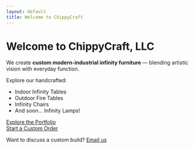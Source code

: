 ```yaml
---
layout: default
title: Welcome to ChippyCraft
---
```


# Welcome to ChippyCraft, LLC

We create **custom modern-industrial infinity furniture** — blending artistic vision with everyday function.

Explore our handcrafted:

- Indoor Infinity Tables  
- Outdoor Fire Tables  
- Infinity Chairs  
- And soon... Infinity Lamps!


[Explore the Portfolio](portfolio.html)  
[Start a Custom Order](products.html)

Want to discuss a custom build? [Email us](mailto:mychippycraft@gmail.com)
